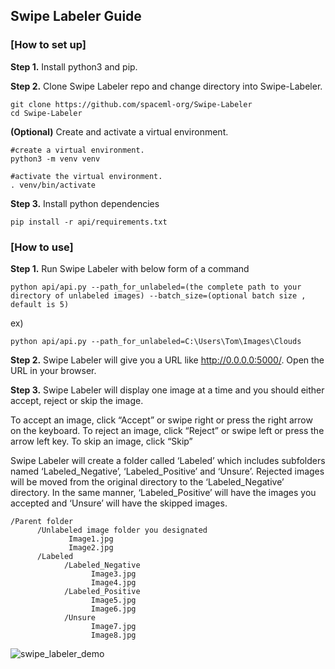 ## Swipe Labeler Guide

### [How to set up]
**Step 1.** Install python3 and pip.

**Step 2.** Clone Swipe Labeler repo and change directory into Swipe-Labeler.
```
git clone https://github.com/spaceml-org/Swipe-Labeler
cd Swipe-Labeler
```

**(Optional)** Create and activate a virtual environment.
```
#create a virtual environment.
python3 -m venv venv

#activate the virtual environment.
. venv/bin/activate
```

**Step 3.** Install python dependencies
```
pip install -r api/requirements.txt
```

### [How to use]
**Step 1.** Run Swipe Labeler with below form of a command
```
python api/api.py --path_for_unlabeled=(the complete path to your directory of unlabeled images) --batch_size=(optional batch size , default is 5)
```

ex) 
```
python api/api.py --path_for_unlabeled=C:\Users\Tom\Images\Clouds
```

**Step 2.** Swipe Labeler will give you a URL like http://0.0.0.0:5000/. Open the URL in your browser.

**Step 3.** Swipe Labeler will display one image at a time and you should either accept, reject or skip the image. 

To accept an image, click “Accept” or swipe right or press the right arrow on the keyboard. 
To reject an image, click “Reject” or swipe left or press the arrow left key.
To skip an image, click “Skip”

Swipe Labeler will create a folder called ‘Labeled’ which includes subfolders named ‘Labeled_Negative’, ‘Labeled_Positive’ and ‘Unsure’. Rejected images will be moved from the original directory to the ‘Labeled_Negative’ directory. In the same manner, ‘Labeled_Positive’ will have the images you accepted and ‘Unsure’ will have the skipped images.
```
/Parent folder
      /Unlabeled image folder you designated
             Image1.jpg
             Image2.jpg
      /Labeled
            /Labeled_Negative
                  Image3.jpg
                  Image4.jpg
            /Labeled_Positive
                  Image5.jpg
                  Image6.jpg
            /Unsure
                  Image7.jpg
                  Image8.jpg
```

![swipe_labeler_demo](https://github.com/spaceml-org/Swipe-Labeler/raw/main/Swipe-Labeler-Demo.gif)
